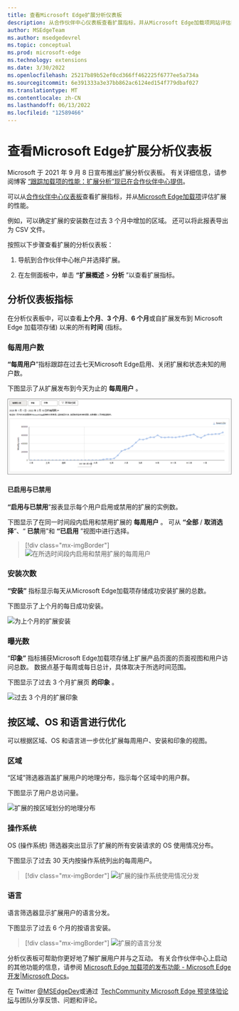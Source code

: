 ```yaml
---
title: 查看Microsoft Edge扩展分析仪表板
description: 从合作伙伴中心仪表板查看扩展指标，并从Microsoft Edge加载项网站评估扩展的性能。
author: MSEdgeTeam
ms.author: msedgedevrel
ms.topic: conceptual
ms.prod: microsoft-edge
ms.technology: extensions
ms.date: 3/30/2022
ms.openlocfilehash: 25217b89b52ef0cd366ff462225f6777ee5a734a
ms.sourcegitcommit: 6e391333a3e37bb862ac6124ed154f779dbaf027
ms.translationtype: MT
ms.contentlocale: zh-CN
ms.lasthandoff: 06/13/2022
ms.locfileid: "12589466"
---
```

# <a name="view-microsoft-edge-extensions-analytics-dashboard"></a>查看Microsoft Edge扩展分析仪表板

Microsoft 于 2021 年 9 月 8 日宣布推出扩展分析仪表板。 有关详细信息，请参阅博客 [“跟踪加载项的性能：扩展分析”现已在合作伙伴中心提供](https://techcommunity.microsoft.com/t5/articles/track-your-add-on-s-performance-extension-analytics-now/m-p/2733351)。

可以从[合作伙伴中心仪表板](https://partner.microsoft.com/dashboard/microsoftedge/overview)查看扩展指标，并从[Microsoft Edge加载项](https://microsoftedge.microsoft.com/addons/Microsoft-Edge-Extensions-Home)评估扩展的性能。

例如，可以确定扩展的安装数在过去 3 个月中增加的区域。 还可以将此报表导出为 CSV 文件。

按照以下步骤查看扩展的分析仪表板：  

1. 导航到合作伙伴中心帐户并选择扩展。

1. 在左侧面板中，单击 **“扩展概述** > **分析** ”以查看扩展指标。


<!-- ====================================================================== -->
## <a name="analytics-dashboard-metrics"></a>分析仪表板指标

在分析仪表板中，可以查看**上个月**、**3 个月**、**6 个月**或自扩展发布到 Microsoft Edge 加载项存储) 以来的所有**时间** (指标。

### <a name="weekly-users"></a>每周用户数

**“每周用户**”指标跟踪在过去七天Microsoft Edge启用、关闭扩展和状态未知的用户数。

下图显示了从扩展发布到今天为止的 **每周用户** 。

![从扩展发布日期到今天为止的每周用户](../media/extensions-analytics-weekly-users.png)

#### <a name="enabled-vs-disabled"></a>已启用与已禁用

**“启用与已禁用**”报表显示每个用户启用或禁用的扩展的实例数。

下图显示了在同一时间段内启用和禁用扩展的 **每周用户** 。 可从 **“全部** / **取消选择**”、“ **已禁**用”和 **“已启用** ”视图中进行选择。

> [!div class="mx-imgBorder"]
> ![在所选时间段内启用和禁用扩展的每周用户](../media/extensions-analytics-enabled-disabled.png)


<!-- ====================================================================== -->


### <a name="installs"></a>安装次数

**“安装”** 指标显示每天从Microsoft Edge加载项存储成功安装扩展的总数。

下图显示了上个月的每日成功安装。

![为上个月的扩展安装](../media/extensions-analytics-weekly-users-installs.png)

### <a name="impressions"></a>曝光数

“**印象”** 指标捕获Microsoft Edge加载项存储上扩展产品页面的页面视图和用户访问总数。 数据点基于每周或每日总计，具体取决于所选时间范围。

下图显示了过去 3 个月扩展页 **的印象** 。

![过去 3 个月的扩展印象](../media/extensions-analytics-weekly-users-impressions.png)



<!-- ====================================================================== -->
## <a name="refine-by-region-os-and-language"></a>按区域、OS 和语言进行优化

可以根据区域、OS 和语言进一步优化扩展每周用户、安装和印象的视图。

### <a name="region"></a>区域

“区域”筛选器涵盖扩展用户的地理分布，指示每个区域中的用户群。

下图显示了用户总访问量。

![扩展的按区域划分的地理分布](../media/extensions-analytics-filter-region.png)

### <a name="os"></a>操作系统

OS (操作系统) 筛选器突出显示了扩展的所有安装请求的 OS 使用情况分布。

下图显示了过去 30 天内按操作系统列出的每周用户。

> [!div class="mx-imgBorder"]
> ![扩展的操作系统使用情况分发](../media/extension-analytics-weekly-users-filter-os-30-days.png)

### <a name="language"></a>语言

语言筛选器显示扩展用户的语言分发。

下图显示了过去 6 个月的按语言安装。

> [!div class="mx-imgBorder"]
> ![扩展的语言分发](../media/extension-analytics-installs-filter-language-6-months.png)

分析仪表板可帮助你更好地了解扩展用户并与之互动。 有关合作伙伴中心上启动的其他功能的信息，请参阅 [Microsoft Edge 加载项的发布功能 - Microsoft Edge开发|Microsoft Docs](/microsoft-edge/extensions-chromium/whats-new/released-features)。

在 Twitter [@MSEdgeDev](https://twitter.com/msedgedev/)或通过  [TechCommunity Microsoft Edge 预览体验论坛](https://techcommunity.microsoft.com/t5/articles/manifest-v3-changes-are-now-available-in-microsoft-edge/m-p/1780254)与团队分享反馈、问题和评论。
